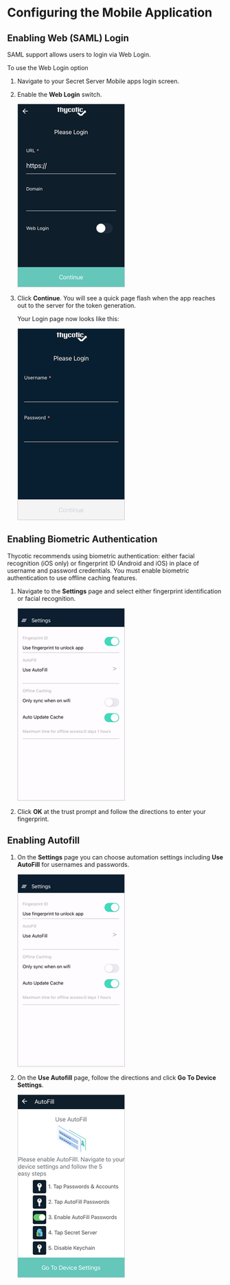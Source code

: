[title]: # (Configuring the Mobile Application)
[tags]: # (mobile,configuring,configuration)
[priority]: # (400)

# Configuring the Mobile Application

## Enabling Web (SAML) Login

SAML support allows users to login via Web Login.

To use the Web Login option

1. Navigate to your Secret Server Mobile apps login screen.

1. Enable the __Web Login__ switch.

   ![switch](images/web-login-switch.png "Setting the Web Login switch to on")
1. Click __Continue__. You will see a quick page flash when the app reaches out to the server for the token generation.

   Your Login page now looks like this:

   ![login](images/username-pwd.png "Web Login page")

## Enabling Biometric Authentication

Thycotic recommends using biometric authentication: either facial recognition (iOS only) or fingerprint ID (Android and iOS) in place of username and password credentials. You must enable biometric authentication to use offline caching features.

1. Navigate to the **Settings** page and select either fingerprint identification or facial recognition.

   ![enable autofill](images/init-5.png "Settings page: Use AutoFill")

1. Click __OK__ at the trust prompt and follow the directions to enter your fingerprint.

## Enabling Autofill

1. On the **Settings** page you can choose automation settings including **Use AutoFill** for usernames and passwords.

   ![enable autofill](images/init-5.png "Settings page: Use AutoFill")

1. On the **Use Autofill** page, follow the directions and click **Go To Device Settings**.

   ![autofill](images/init-4.png "Enable autofill functionality prompt on initial login")
